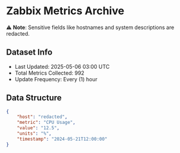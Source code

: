 # Zabbix Metrics Archive

⚠️ **Note**: Sensitive fields like hostnames and system descriptions are redacted.

## Dataset Info
- Last Updated: 2025-05-06 03:00 UTC
- Total Metrics Collected: 992
- Update Frequency: Every (1) hour

## Data Structure
```json
{
    "host": "redacted",
    "metric": "CPU Usage",
    "value": "12.5",
    "units": "%",
    "timestamp": "2024-05-21T12:00:00"
}
```
